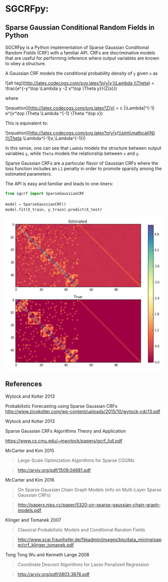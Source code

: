 # SGCRFpy:
## Sparse Gaussian Conditional Random Fields in Python

SGCRFpy is a Python implementation of Sparse Gaussian Conditional Random Fields (CRF) with a familiar API. CRFs are discriminative models that are useful for performing inference where output variables are known to obey a structure.

A Gaussian CRF models the conditional probability density of `y` given `x` as

![alt tag](http://latex.codecogs.com/svg.latex?p(y|x;\\Lambda,\\Theta) = \\frac{e^{-y^\\top \\Lambda y -2 x^\\top \\Theta y}}{Z(x)})

where

![equation](http://latex.codecogs.com/svg.latex?Z(x) = c |\\Lambda|^{-1} e^{x^\\top \\Theta \\Lambda ^{-1} \\Theta ^\\top x})

This is equivalent to:

![equation](http://latex.codecogs.com/svg.latex?p(y|x)\\sim\\mathcal{N}(\\Theta \\Lambda^{-1}x,\\Lambda^{-1}))

In this sense, one can see that `Lambda` models the structure between output variables `y`, while `Theta` models the relationship between `x` and `y`.

Sparse Gaussian CRFs are a particular flavor of Gaussian CRFs where the loss function includes an `L1` penalty in order to promote sparsity among the estimated parameters.

The API is easy and familiar and leads to one-liners:
```python
from sgcrf import SparseGaussianCRF

model = SparseGaussianCRF()
model.fit(X_train, y_train).predict(X_test)
```

![alt tag](https://github.com/dswah/sgcrfpy/blob/master/images/scgrf_random_graph.png)


## References

Wytock and Kolter 2013

Probabilistic Forecasting using Sparse Gaussian CRFs
http://www.zicokolter.com/wp-content/uploads/2015/10/wytock-cdc13.pdf







Wytock and Kolter 2013


Sparse Gaussian CRFs Algorithms Theory and Application

https://www.cs.cmu.edu/~mwytock/papers/gcrf_full.pdf


McCarter and Kim 2015

> Large-Scale Optimization Algorithms for Sparse CGGMs


>http://arxiv.org/pdf/1509.04681.pdf


McCarter and Kim 2016

> On Sparse Gaussian Chain Graph Models (info on Multi-Layer Sparse Gaussian CRFs)

> http://papers.nips.cc/paper/5320-on-sparse-gaussian-chain-graph-models.pdf



Klinger and Tomanek 2007

> Classical Probabilistic Models and Conditional Random Fields

>http://www.scai.fraunhofer.de/fileadmin/images/bio/data_mining/paper/crf_klinger_tomanek.pdf


Tong Tong Wu and Kenneth Lange 2008

> Coordinate Descent Algorithms for Lasso Penalized Regression

> http://arxiv.org/pdf/0803.3876.pdf
